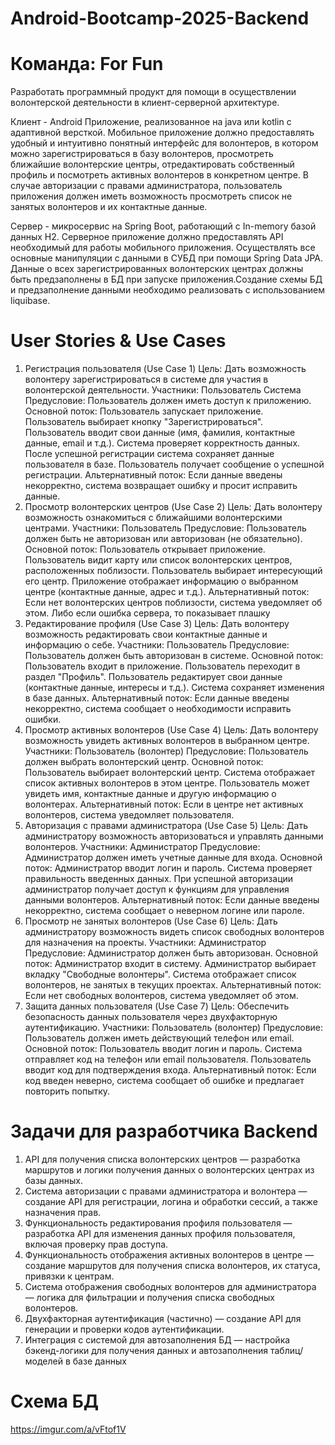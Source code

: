 # Android-Bootcamp-2025-Backend
# Команда: For Fun
Разработать программный продукт для помощи в осуществлении волонтерской деятельности в клиент-серверной архитектуре.

Клиент - Android Приложение, реализованное на java или kotlin с адаптивной версткой.
Мобильное приложение должно предоставлять удобный и интуитивно понятный интерфейс для волонтеров, в котором можно зарегистрироваться в базу волонтеров, просмотреть ближайшие волонтерские центры, отредактировать собственный профиль и посмотреть активных волонтеров в конкретном центре. В случае авторизации с правами администратора, пользователь приложения должен иметь возможность просмотреть список не занятых волонтеров и их контактные данные.

Сервер - микросервис на Spring Boot, работающий с In-memory базой данных H2.
Серверное приложение должно предоставлять API необходимый для работы мобильного приложения. Осуществлять все основные манипуляции с данными в СУБД при помощи Spring Data JPA. Данные о всех зарегистрированных волонтерских центрах должны быть предзаполнены в БД при запуске приложения.Создание схемы БД и предзаполнение данными необходимо реализовать с использованием liquibase.

# User Stories & Use Cases
1. Регистрация пользователя (Use Case 1)
Цель: Дать возможность волонтеру зарегистрироваться в системе для участия в волонтерской деятельности.
Участники:
Пользователь
Система
Предусловие:
Пользователь должен иметь доступ к приложению.
Основной поток:
Пользователь запускает приложение.
Пользователь выбирает кнопку "Зарегистрироваться".
Пользователь вводит свои данные (имя, фамилия, контактные данные, email и т.д.).
Система проверяет корректность данных.
После успешной регистрации система сохраняет данные пользователя в базе.
Пользователь получает сообщение о успешной регистрации.
Альтернативный поток:
Если данные введены некорректно, система возвращает ошибку и просит исправить данные.
2. Просмотр волонтерских центров (Use Case 2)
Цель: Дать волонтеру возможность ознакомиться с ближайшими волонтерскими центрами.
Участники:
Пользователь
Предусловие:
Пользователь должен быть не авторизован или авторизован (не обязательно).
Основной поток:
Пользователь открывает приложение.
Пользователь видит карту или список волонтерских центров, расположенных поблизости.
Пользователь выбирает интересующий его центр.
Приложение отображает информацию о выбранном центре (контактные данные, адрес и т.д.).
Альтернативный поток:
Если нет волонтерских центров поблизости, система уведомляет об этом.
Либо если ошибка сервера, то показывает плашку
3. Редактирование профиля (Use Case 3)
Цель: Дать волонтеру возможность редактировать свои контактные данные и информацию о себе.
Участники:
Пользователь
Предусловие:
Пользователь должен быть авторизован в системе.
Основной поток:
Пользователь входит в приложение.
Пользователь переходит в раздел "Профиль".
Пользователь редактирует свои данные (контактные данные, интересы и т.д.).
Система сохраняет изменения в базе данных.
Альтернативный поток:
Если данные введены некорректно, система сообщает о необходимости исправить ошибки.
4. Просмотр активных волонтеров (Use Case 4)
Цель: Дать волонтеру возможность увидеть активных волонтеров в выбранном центре.
Участники:
Пользователь (волонтер)
Предусловие:
Пользователь должен выбрать волонтерский центр.
Основной поток:
Пользователь выбирает волонтерский центр.
Система отображает список активных волонтеров в этом центре.
Пользователь может увидеть имя, контактные данные и другую информацию о волонтерах.
Альтернативный поток:
Если в центре нет активных волонтеров, система уведомляет пользователя.
5. Авторизация с правами администратора (Use Case 5)
Цель: Дать администратору возможность авторизоваться и управлять данными волонтеров.
Участники:
Администратор
Предусловие:
Администратор должен иметь учетные данные для входа.
Основной поток:
Администратор вводит логин и пароль.
Система проверяет правильность введенных данных.
При успешной авторизации администратор получает доступ к функциям для управления данными волонтеров.
Альтернативный поток:
Если данные введены некорректно, система сообщает о неверном логине или пароле.
6. Просмотр не занятых волонтеров (Use Case 6)
Цель: Дать администратору возможность видеть список свободных волонтеров для назначения на проекты.
Участники:
Администратор
Предусловие:
Администратор должен быть авторизован.
Основной поток:
Администратор входит в систему.
Администратор выбирает вкладку "Свободные волонтеры".
Система отображает список волонтеров, не занятых в текущих проектах.
Альтернативный поток:
Если нет свободных волонтеров, система уведомляет об этом.
7. Защита данных пользователя (Use Case 7)
Цель: Обеспечить безопасность данных пользователя через двухфакторную аутентификацию.
Участники:
Пользователь (волонтер)
Предусловие:
Пользователь должен иметь действующий телефон или email.
Основной поток:
Пользователь вводит логин и пароль.
Система отправляет код на телефон или email пользователя.
Пользователь вводит код для подтверждения входа.
Альтернативный поток:
Если код введен неверно, система сообщает об ошибке и предлагает повторить попытку.

# Задачи для разработчика Backend
1. API для получения списка волонтерских центров — разработка маршрутов и логики получения данных о волонтерских центрах из базы данных.
2. Система авторизации с правами администратора и волонтера — создание API для регистрации, логина и обработки сессий, а также назначения прав.
3. Функциональность редактирования профиля пользователя — разработка API для изменения данных профиля пользователя, включая проверку прав доступа.
4. Функциональность отображения активных волонтеров в центре — создание маршрутов для получения списка волонтеров, их статуса, привязки к центрам.
5. Система отображения свободных волонтеров для администратора — логика для фильтрации и получения списка свободных волонтеров.
6. Двухфакторная аутентификация (частично) — создание API для генерации и проверки кодов аутентификации.
7. Интеграция с системой для автозаполнения БД — настройка бэкенд-логики для получения данных и автозаполнения таблиц/моделей в базе данных

# Схема БД 
https://imgur.com/a/vFtof1V